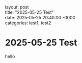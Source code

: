 
layout: post\
title: "2025-05-25 Test"\
date: 2025-05-25 20:40:00 -0000\
categories: test1, test2 


# 2025-05-25 Test

hello 